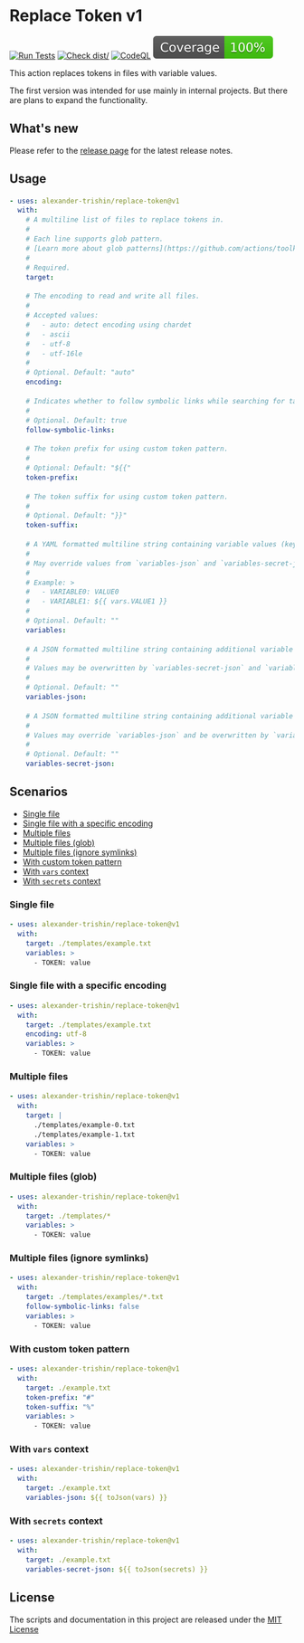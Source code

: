# Replace Token v1

[![Run Tests](https://github.com/alexander-trishin/replace-token/actions/workflows/run-tests.yml/badge.svg)](https://github.com/alexander-trishin/replace-token/actions/workflows/run-tests.yml)
[![Check dist/](https://github.com/alexander-trishin/replace-token/actions/workflows/check-dist.yml/badge.svg)](https://github.com/alexander-trishin/replace-token/actions/workflows/check-dist.yml)
[![CodeQL](https://github.com/alexander-trishin/replace-token/actions/workflows/codeql-analysis.yml/badge.svg)](https://github.com/alexander-trishin/replace-token/actions/workflows/codeql-analysis.yml)
[![Coverage](./.github/badges/coverage.svg)](./.github/badges/coverage.svg)

This action replaces tokens in files with variable values.

The first version was intended for use mainly in internal projects. But there are plans to expand the functionality.

## What's new

Please refer to the [release page](https://github.com/alexander-trishin/replace-token/releases/latest) for the latest
release notes.

## Usage

<!-- start usage -->

```yaml
- uses: alexander-trishin/replace-token@v1
  with:
    # A multiline list of files to replace tokens in.
    #
    # Each line supports glob pattern.
    # [Learn more about glob patterns](https://github.com/actions/toolkit/tree/main/packages/glob#patterns)
    #
    # Required.
    target:

    # The encoding to read and write all files.
    #
    # Accepted values:
    #   - auto: detect encoding using chardet
    #   - ascii
    #   - utf-8
    #   - utf-16le
    #
    # Optional. Default: "auto"
    encoding:

    # Indicates whether to follow symbolic links while searching for target file(s).
    #
    # Optional. Default: true
    follow-symbolic-links:

    # The token prefix for using custom token pattern.
    #
    # Optional: Default: "${{"
    token-prefix:

    # The token suffix for using custom token pattern.
    #
    # Optional. Default: "}}"
    token-suffix:

    # A YAML formatted multiline string containing variable values (keys are case-insensitive).
    #
    # May override values from `variables-json` and `variables-secret-json` if keys match.
    #
    # Example: >
    #   - VARIABLE0: VALUE0
    #   - VARIABLE1: ${{ vars.VALUE1 }}
    #
    # Optional. Default: ""
    variables:

    # A JSON formatted multiline string containing additional variable values (keys are case-insensitive).
    #
    # Values may be overwritten by `variables-secret-json` and `variables' if keys match.
    #
    # Optional. Default: ""
    variables-json:

    # A JSON formatted multiline string containing additional variable values (keys are case-insensitive, all values are masked).
    #
    # Values may override `variables-json` and be overwritten by `variables' if keys match.
    #
    # Optional. Default: ""
    variables-secret-json:
```

<!-- end usage -->

## Scenarios

- [Single file](#single-file)
- [Single file with a specific encoding](#single-file-with-a-specific-encoding)
- [Multiple files](#multiple-files)
- [Multiple files (glob)](#multiple-files-glob)
- [Multiple files (ignore symlinks)](#multiple-files-ignore-symlinks)
- [With custom token pattern](#with-custom-token-pattern)
- [With `vars` context](#with-vars-context)
- [With `secrets` context](#with-secrets-context)

### Single file

```yaml
- uses: alexander-trishin/replace-token@v1
  with:
    target: ./templates/example.txt
    variables: >
      - TOKEN: value
```

### Single file with a specific encoding

```yaml
- uses: alexander-trishin/replace-token@v1
  with:
    target: ./templates/example.txt
    encoding: utf-8
    variables: >
      - TOKEN: value
```

### Multiple files

```yaml
- uses: alexander-trishin/replace-token@v1
  with:
    target: |
      ./templates/example-0.txt 
      ./templates/example-1.txt
    variables: >
      - TOKEN: value
```

### Multiple files (glob)

```yaml
- uses: alexander-trishin/replace-token@v1
  with:
    target: ./templates/*
    variables: >
      - TOKEN: value
```

### Multiple files (ignore symlinks)

```yaml
- uses: alexander-trishin/replace-token@v1
  with:
    target: ./templates/examples/*.txt
    follow-symbolic-links: false
    variables: >
      - TOKEN: value
```

### With custom token pattern

```yaml
- uses: alexander-trishin/replace-token@v1
  with:
    target: ./example.txt
    token-prefix: "#"
    token-suffix: "%"
    variables: >
      - TOKEN: value
```

### With `vars` context

```yaml
- uses: alexander-trishin/replace-token@v1
  with:
    target: ./example.txt
    variables-json: ${{ toJson(vars) }}
```

### With `secrets` context

```yaml
- uses: alexander-trishin/replace-token@v1
  with:
    target: ./example.txt
    variables-secret-json: ${{ toJson(secrets) }}
```

## License

The scripts and documentation in this project are released under the [MIT License](LICENSE)

